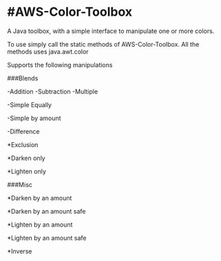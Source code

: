 #AWS-Color-Toolbox
=================

A Java toolbox, with a simple interface to manipulate one or more colors.

To use simply call the static methods of AWS-Color-Toolbox. All the methods uses java.awt.color

Supports the following manipulations



###Blends

-Addition
-Subtraction
-Multiple

-Simple Equally

-Simple by amount

-Difference

*Exclusion

*Darken only

*Lighten only


###Misc

*Darken by an amount

*Darken by an amount safe

*Lighten by an amount

*Lighten by an amount safe

*Inverse